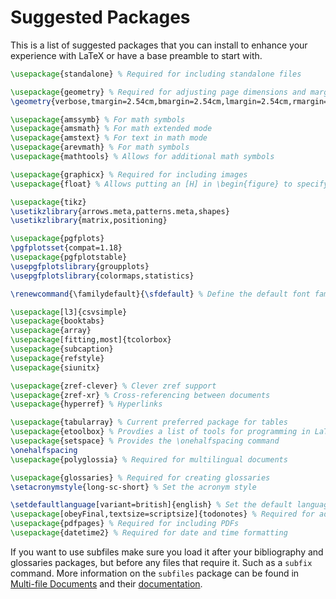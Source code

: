 # Suggested Packages

This is a list of suggested packages that you can install to enhance your experience with LaTeX or have a base preamble
to start with.

```latex
\usepackage{standalone} % Required for including standalone files

\usepackage{geometry} % Required for adjusting page dimensions and margins
\geometry{verbose,tmargin=2.54cm,bmargin=2.54cm,lmargin=2.54cm,rmargin=2.54cm} % Set the margins

\usepackage{amssymb} % For math symbols
\usepackage{amsmath} % For math extended mode
\usepackage{amstext} % For text in math mode
\usepackage{arevmath} % For math symbols
\usepackage{mathtools} % Allows for additional math symbols

\usepackage{graphicx} % Required for including images
\usepackage{float} % Allows putting an [H] in \begin{figure} to specify the exact location of the figure

\usepackage{tikz}
\usetikzlibrary{arrows.meta,patterns.meta,shapes}
\usetikzlibrary{matrix,positioning}

\usepackage{pgfplots}
\pgfplotsset{compat=1.18}
\usepackage{pgfplotstable}
\usepgfplotslibrary{groupplots}
\usepgfplotslibrary{colormaps,statistics}

\renewcommand{\familydefault}{\sfdefault} % Define the default font family

\usepackage[l3]{csvsimple}
\usepackage{booktabs}
\usepackage{array}
\usepackage[fitting,most]{tcolorbox}
\usepackage{subcaption}
\usepackage{refstyle}
\usepackage{siunitx}

\usepackage{zref-clever} % Clever zref support
\usepackage{zref-xr} % Cross-referencing between documents
\usepackage{hyperref} % Hyperlinks

\usepackage{tabularray} % Current preferred package for tables
\usepackage{etoolbox} % Provdies a list of tools for programming in LaTeX
\usepackage{setspace} % Provides the \onehalfspacing command
\onehalfspacing
\usepackage{polyglossia} % Required for multilingual documents

\usepackage{glossaries} % Required for creating glossaries
\setacronymstyle{long-sc-short} % Set the acronym style

\setdefaultlanguage[variant=british]{english} % Set the default language
\usepackage[obeyFinal,textsize=scriptsize]{todonotes} % Required for adding todo notes/comments
\usepackage{pdfpages} % Required for including PDFs
\usepackage{datetime2} % Required for date and time formatting
```

If you want to use subfiles make sure you load it after your bibliography and glossaries packages, but before 
any files that require it. Such as a `subfix` command. More information on the `subfiles` package can be found
in [Multi-file Documents](multifile-docs.md) and their [documentation](https://ctan.org/pkg/subfiles).